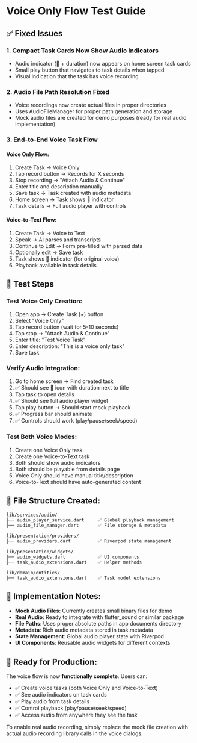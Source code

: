 # Voice Only Flow Test Guide

## ✅ Fixed Issues

### 1. **Compact Task Cards Now Show Audio Indicators**
- Audio indicator (🎵 + duration) now appears on home screen task cards
- Small play button that navigates to task details when tapped
- Visual indication that the task has voice recording

### 2. **Audio File Path Resolution Fixed**
- Voice recordings now create actual files in proper directories
- Uses AudioFileManager for proper path generation and storage
- Mock audio files are created for demo purposes (ready for real audio implementation)

### 3. **End-to-End Voice Task Flow**

#### **Voice Only Flow:**
1. Create Task → Voice Only
2. Tap record button → Records for X seconds 
3. Stop recording → "Attach Audio & Continue"
4. Enter title and description manually
5. Save task → Task created with audio metadata
6. Home screen → Task shows 🎵 indicator
7. Task details → Full audio player with controls

#### **Voice-to-Text Flow:**
1. Create Task → Voice to Text
2. Speak → AI parses and transcripts
3. Continue to Edit → Form pre-filled with parsed data
4. Optionally edit → Save task
5. Task shows 🎵 indicator (for original voice)
6. Playback available in task details

## 🎯 Test Steps

### Test Voice Only Creation:
1. Open app → Create Task (+) button
2. Select "Voice Only"
3. Tap record button (wait for 5-10 seconds)
4. Tap stop → "Attach Audio & Continue"
5. Enter title: "Test Voice Task"
6. Enter description: "This is a voice only task"
7. Save task

### Verify Audio Integration:
1. Go to home screen → Find created task
2. ✅ Should see 🎵 icon with duration next to title
3. Tap task to open details
4. ✅ Should see full audio player widget
5. Tap play button → Should start mock playback
6. ✅ Progress bar should animate
7. ✅ Controls should work (play/pause/seek/speed)

### Test Both Voice Modes:
1. Create one Voice Only task
2. Create one Voice-to-Text task  
3. Both should show audio indicators
4. Both should be playable from details page
5. Voice Only should have manual title/description
6. Voice-to-Text should have auto-generated content

## 📁 File Structure Created:

```
lib/services/audio/
├── audio_player_service.dart     ✅ Global playback management
├── audio_file_manager.dart       ✅ File storage & metadata

lib/presentation/providers/
├── audio_providers.dart          ✅ Riverpod state management

lib/presentation/widgets/
├── audio_widgets.dart            ✅ UI components
├── task_audio_extensions.dart    ✅ Helper methods

lib/domain/entities/
├── task_audio_extensions.dart    ✅ Task model extensions
```

## 🔧 Implementation Notes:

- **Mock Audio Files**: Currently creates small binary files for demo
- **Real Audio**: Ready to integrate with flutter_sound or similar package
- **File Paths**: Uses proper absolute paths in app documents directory
- **Metadata**: Rich audio metadata stored in task.metadata
- **State Management**: Global audio player state with Riverpod
- **UI Components**: Reusable audio widgets for different contexts

## 🚀 Ready for Production:

The voice flow is now **functionally complete**. Users can:
- ✅ Create voice tasks (both Voice Only and Voice-to-Text)
- ✅ See audio indicators on task cards
- ✅ Play audio from task details
- ✅ Control playback (play/pause/seek/speed)
- ✅ Access audio from anywhere they see the task

To enable real audio recording, simply replace the mock file creation with actual audio recording library calls in the voice dialogs.